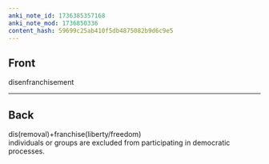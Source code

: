 ```yaml
---
anki_note_id: 1736385357168
anki_note_mod: 1736850336
content_hash: 59699c25ab410f5db4875082b9d6c9e5
---
```


## Front

disenfranchisement

<hr/>

## Back

dis(removal)+franchise(liberty/freedom)  
individuals or groups are excluded from participating in democratic processes.